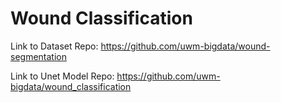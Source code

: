 # Wound Classification

Link to Dataset Repo: https://github.com/uwm-bigdata/wound-segmentation

Link to Unet Model Repo: https://github.com/uwm-bigdata/wound_classification
